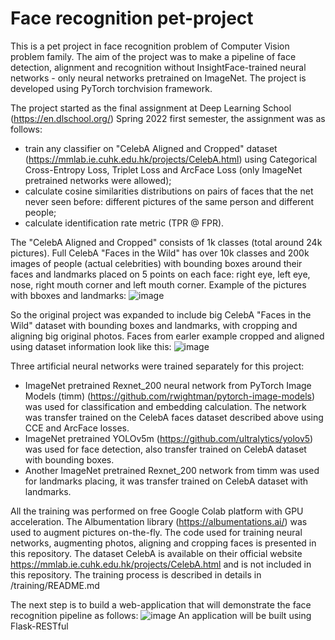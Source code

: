 # Face recognition pet-project

This is a pet project in face recognition problem of Computer Vision problem family. The aim of the project was to make a pipeline of face detection, alignment and  recognition without InsightFace-trained neural networks - only neural networks pretrained on ImageNet. The project is developed using PyTorch torchvision framework.

The project started as the final assignment at Deep Learning School (https://en.dlschool.org/) Spring 2022 first semester, the assignment was as follows: 
- train any classifier on "CelebA Aligned and Cropped" dataset (https://mmlab.ie.cuhk.edu.hk/projects/CelebA.html) using Categorical Cross-Entropy Loss, Triplet Loss and ArcFace Loss (only ImageNet pretrained networks were allowed);
- calculate cosine similarities distributions on pairs of faces that the net never seen before: different pictures of the same person and different people;
- calculate identification rate metric (TPR @ FPR).

The "CelebA Aligned and Cropped" consists of 1k classes (total around 24k pictures). Full CelebA "Faces in the Wild" has over 10k classes and 200k images of people (actual celebrities) with bounding boxes around their faces and landmarks placed on 5 points on each face: right eye, left eye, nose, right mouth corner and left mouth corner.
Example of the pictures with bboxes and landmarks:
![image](https://user-images.githubusercontent.com/89016122/184662355-9353ab9c-81d1-431d-b51a-6a35df813fd9.png)

So the original project was expanded to include big CelebA "Faces in the Wild" dataset with bounding boxes and landmarks, with cropping and aligning big original photos. 
Faces from earler example cropped and aligned using dataset information look like this:
![image](https://user-images.githubusercontent.com/89016122/184663974-e4b337fd-667e-4375-84cc-33f45ebcb99c.png)

Three artificial neural networks were trained separately for this project:
- ImageNet pretrained Rexnet_200 neural network from PyTorch Image Models (timm) (https://github.com/rwightman/pytorch-image-models) was used for classification and embedding calculation. The network was transfer trained on the CelebA faces dataset described above using CCE and ArcFace losses.
- ImageNet pretrained YOLOv5m (https://github.com/ultralytics/yolov5) was used for face detection, also transfer trained on CelebA dataset with bounding boxes.
- Another ImageNet pretrained Rexnet_200 network from timm was used for landmarks placing, it was transfer trained on CelebA dataset with landmarks.

All the training was performed on free Google Colab platform with GPU acceleration. The Albumentation library (https://albumentations.ai/) was used to augment pictures on-the-fly. The code used for training neural networks, augmenting photos, aligning and cropping faces is presented in this repository. The dataset CelebA is available on their official website https://mmlab.ie.cuhk.edu.hk/projects/CelebA.html and is not included in this repository. The training process is described in details in /training/README.md

The next step is to build a web-application that will demonstrate the face recognition pipeline as follows:
![image](https://user-images.githubusercontent.com/89016122/184847603-f1e2c0cb-f699-411a-b1cf-6da11eabad7a.png)
An application will be built using Flask-RESTful
